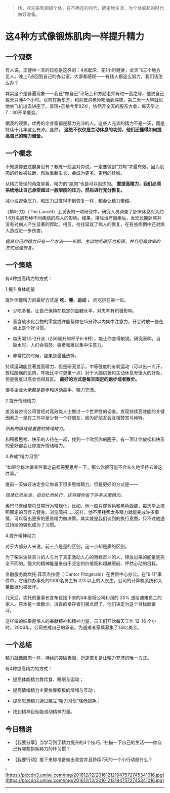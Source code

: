 > Hi，欢迎来到超级个体，在不确定的时代，确定地生活，为个体崛起的时代做好准备。

# 这4种方式像锻炼肌肉一样提升精力

## 一个观察

有人说，王健林一天的日程是这样的：4点起床，花1小时健身，全天飞三个地方见人，晚上7点回到自己的办公室。大家都感叹——有钱人都这么努力，我们该怎么办？

其实这个是普遍现象——我在“做自己”论坛上和方励老师有过一面之缘，他说自己每天只睡4个小时。以前在新东方，和俞敏洪老师喝酒到深夜，第二天一大早就见他坐飞机出去讲座了。查理•芒格今年92岁，依然开全天的股东大会，每天早上7：30开早餐会。

据我的观察，优秀的企业家都是精力充沛的人。这些人充沛的精力不是一天，而是持续十几年这么充沛。显然， **这绝不仅仅是主动休息的功劳，他们还懂得如何提高自己的精力储备。**

## 一个概念

不知道你去过健身没有？教练一般会对你说，一定要做到“力竭”才最有效。因为肌肉的纤维被拉断，然后重新生长，会成为更多、更粗的纤维。

从精力管理的角度来看，精力的“肌肉”也是可以锻炼的。 **要提高精力，我们必须系统地让自己承受超过一般限度的压力，然后进行充分恢复。**

减小或避免压力，和压力过度得不到恢复一样，都会让精力萎缩。

《柳叶刀》（The Lancet）上发表的一项研究中，研究人员调查了卧床休息对大约1.6万名患15种不同疾病的病人的影响。结果，排除治疗因素后，发现长期卧床并没有对病人产生显著的帮助。相反，往往延误了病人的恢复，在有些病例中还对病人造成进一步伤害。

 *提高自己的精力只有一个方法——长期、主动地突破压力极限，并且用高效率的方式迅速恢复。*

## 一个策略

有4种提高精力的方式：

1.提升身体能量

提升体能精力的最好方式是 **吃、睡、运动 ，** 而吃排在第一位。

* 少吃多餐，让自己保持在稳定的血糖水平，对思考有积极影响。

* 富含碳水化合物的零食或许能帮你在15分钟以内集中注意力，开会时放一些在桌上是个好习惯。

* 每天喝1.5-2升水（250毫升的杯子6-8杯），能让你变得敏锐。研究表明，当缺水时，人们会易怒、疲惫和难以集中注意力。

* 非常忙的时候，坚果是最佳选择。

持续运动能显著提高精力，但是研究显示，中等强度的有氧运动（可以出一点汗，放松酸痛的肌肉，呼吸比平时更重一点）对于大脑供氧和主动休息有很大的好处，但是强度过高会恰得其反。 **最好的方式是每天固定的跑步或者散步。**

很多企业大佬都是跑步和运动高手，精力充沛。

2.提升情绪精力

盖洛普咨询公司曾经对高效能人士做过一个世界性的调查。发现持续高效能的关键因素之一是在工作中至少有一个好朋友，因为好朋友会互相赞赏与倾听。

 *积极的情绪是重要的情绪精力。*

和积极思考、快乐的人待在一起，找到一个欣赏你的圈子，有一项让你放松和快乐的爱好都会让你提升情绪精力。

3.养成“精力习惯”

“如果你每次做某件事之前都需要思考一下，那么你很可能不会长久地坚持去做这件事。”

提前一天做好决定会让你省下很多思维精力。但是更好的方式是——

 *规律化地生活，自动化地执行，这将替你省下许多决策精力。*

奥巴马就经常将日常行为常规化，比如，他一般只穿蓝色和黑色西装，每天早上按照固定的习惯去健身、浏览简报……这样，他不用耗费太多精力就能完成许多事情，可以留出更多的思维精力做决策。其实就是我们谈到的执行意图，只不过他通过持续的强化成为了习惯。

4.提升精神动力

对于大部分人来说，前三点是量的区别，这一点却是质的区别。

为了柴米油盐奋斗的人与为了真正激动人心的目标奋斗的人，释放出来的能量是完全不同的。强大的精神能量来自于坚定的价值观和超越眼前、怦然心动的目标。

金融服务商坎托·菲茨杰拉德（ Cantor Fitzgerald）在世贸中心办公。在“9·11”事件中，它纽约办事处的1000名员工有 2/3 以上的人丧生，公司的计算机系统和大量数据也被破坏。

几天后，坎托的董事长宣布在接下来的5年里将公司利润的 25% 送给遇难员工的家人。原本是一盘散沙，沮丧的幸存者们被点燃了，他们决定为这个目标而奋斗。 

这样做的结果是惊人的奉献精神和精神力量，员工们开始每天工作 12-16 个小时。2006年，公司完成自己的承诺，为遇难者家属募集了1.8亿美金。

##  一个总结

精力就像肌肉一样，持续的突破极限、迅速恢复是让精力充沛的唯一方式。

有4种提高精力的方式：

* 提高体能精力靠饮食、睡眠与运动；

* 提高情绪精力主要依靠积极的情绪与互动；

* 提高思想精力通过建立“精力习惯”降低损耗；

* 找到精神目标能调动精神力量。

## 今日精进

* 【我要分享】当学习到了精力提升的4个技巧，扫描一下自己的生活——你自己有哪些损耗精力的坏习惯？

* 【我要行动】接下来你准备做出改变并且持续7天的一个小行动是什么？

![https://piccdn3.umiwi.com/img/201612/12/201612121947572745341016.jpg](https://piccdn3.umiwi.com/img/201612/12/201612121947572745341016.jpg)

---

